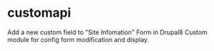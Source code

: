 # customapi
Add a new custom field to "Site Infomation" Form in Drupal8
Custom module for config form modification and display.
